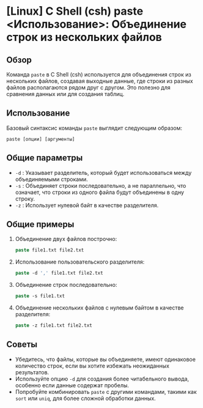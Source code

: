 # [Linux] C Shell (csh) paste <Использование>: Объединение строк из нескольких файлов

## Обзор
Команда `paste` в C Shell (csh) используется для объединения строк из нескольких файлов, создавая выходные данные, где строки из разных файлов располагаются рядом друг с другом. Это полезно для сравнения данных или для создания таблиц.

## Использование
Базовый синтаксис команды `paste` выглядит следующим образом:

```
paste [опции] [аргументы]
```

## Общие параметры
- `-d` : Указывает разделитель, который будет использоваться между объединяемыми строками.
- `-s` : Объединяет строки последовательно, а не параллельно, что означает, что строки из одного файла будут объединены в одну строку.
- `-z` : Использует нулевой байт в качестве разделителя.

## Общие примеры
1. Объединение двух файлов построчно:
   ```csh
   paste file1.txt file2.txt
   ```

2. Использование пользовательского разделителя:
   ```csh
   paste -d ',' file1.txt file2.txt
   ```

3. Объединение строк последовательно:
   ```csh
   paste -s file1.txt
   ```

4. Объединение нескольких файлов с нулевым байтом в качестве разделителя:
   ```csh
   paste -z file1.txt file2.txt
   ```

## Советы
- Убедитесь, что файлы, которые вы объединяете, имеют одинаковое количество строк, если вы хотите избежать неожиданных результатов.
- Используйте опцию `-d` для создания более читабельного вывода, особенно если данные содержат пробелы.
- Попробуйте комбинировать `paste` с другими командами, такими как `sort` или `uniq`, для более сложной обработки данных.